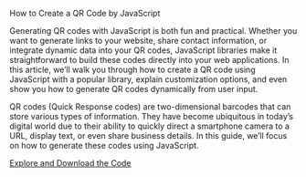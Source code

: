 How to Create a QR Code by JavaScript

Generating QR codes with JavaScript is both fun and practical. Whether you want to generate links to your website, share contact information, or integrate dynamic data into your QR codes, JavaScript libraries make it straightforward to build these codes directly into your web applications. In this article, we’ll walk you through how to create a QR code using JavaScript with a popular library, explain customization options, and even show you how to generate QR codes dynamically from user input.

QR codes (Quick Response codes) are two-dimensional barcodes that can store various types of information. They have become ubiquitous in today’s digital world due to their ability to quickly direct a smartphone camera to a URL, display text, or even share business details. In this guide, we’ll focus on how to generate these codes using JavaScript.

[Explore and Download the Code](https://laststage.dev/snippet/how-to-make-a-qr-code-for-a-link-using-java-script)
